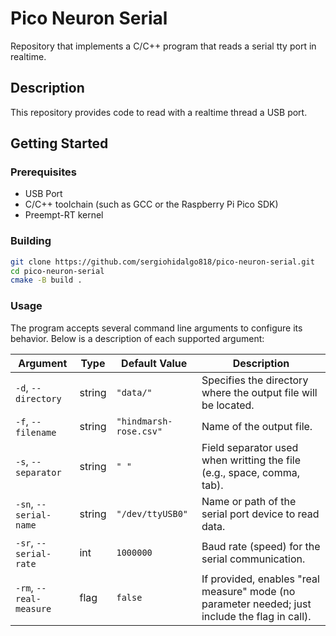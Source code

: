 # Pico Neuron Serial

Repository that implements a C/C++ program that reads a serial tty port in realtime.

## Description

This repository provides code to read with a realtime thread a USB port.

## Getting Started

### Prerequisites

- USB Port
- C/C++ toolchain (such as GCC or the Raspberry Pi Pico SDK)
- Preempt-RT kernel

### Building

```sh
git clone https://github.com/sergiohidalgo818/pico-neuron-serial.git
cd pico-neuron-serial
cmake -B build .
```

### Usage

The program accepts several command line arguments to configure its behavior. Below is a description of each supported argument:

| Argument                | Type   | Default Value        | Description                                                                                   |
|-------------------------|--------|----------------------|-----------------------------------------------------------------------------------------------|
| `-d`, `--directory`     | string | `"data/"`            | Specifies the directory where the output file will be located.                                       |
| `-f`, `--filename`      | string | `"hindmarsh-rose.csv"` | Name of the output file.                                                             |
| `-s`, `--separator`     | string | `" "`                | Field separator used when writting the file (e.g., space, comma, tab).                         |
| `-sn`, `--serial-name`  | string | `"/dev/ttyUSB0"`     | Name or path of the serial port device to read data.                              |
| `-sr`, `--serial-rate`  | int    | `1000000`            | Baud rate (speed) for the serial communication.                                               |
| `-rm`, `--real-measure` | flag   | `false`              | If provided, enables "real measure" mode (no parameter needed; just include the flag in call).|


